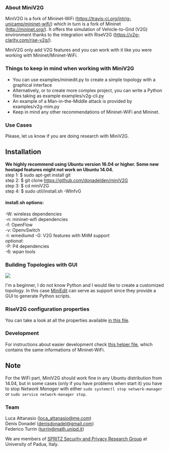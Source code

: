 
### About MiniV2G
MiniV2G is a fork of Mininet-WiFi (https://travis-ci.org/intrig-unicamp/mininet-wifi/) which in turn is a fork of Mininet (http://mininet.org/).
It offers the simulation of Vehicle-to-Grid (V2G) environment thanks to the integration with RiseV2G (https://v2g-clarity.com/rise-v2g/). 

MiniV2G only add V2G features and you can work with it like you were working with Mininet/Mininet-WiFi.   


### Things to keep in mind when working with MiniV2G
* You can use examples/miniedit.py to create a simple topology with a graphical interface
* Alternatively, or to create more complex project, you can write a Python files taking as example examples/v2g-cli.py
* An example of a Man-in-the-Middle attack is provided by examples/v2g-mim.py
* Keep in mind any other recommendations of Mininet-WiFi and Mininet.

### Use Cases   
Please, let us know if you are doing research with MiniV2G.

## Installation  
**We highly recommend using Ubuntu version 16.04 or higher. Some new hostapd features might not work on Ubuntu 14.04.**  
step 1: $ sudo apt-get install git  
step 2: $ git clone https://github.com/donadelden/miniV2G  
step 3: $ cd miniV2G  
step 4: $ sudo util/install.sh -WlnfvG  
#### install.sh options:   
-W: wireless dependencies   
-n: mininet-wifi dependencies    
-f: OpenFlow   
-v: OpenvSwitch   
-l: wmediumd
-G: V2G features with MitM support  
_optional_:  
-P: P4 dependencies    
-6: wpan tools

### Building Topologies with GUI

![](https://github.com/donadelden/miniV2G/doc/gui.png)

I'm a beginner, I do not know Python and I would like to create a customized topology. 
In this case [MiniEdit](https://github.com/donadelden/miniV2G/examples/miniedit.py) can serve as support since they provide a GUI to generate Python scripts. 

### RiseV2G configuration properties

You can take a look at all the properties available [in this file](doc/risev2g_properties.md).

### Development
For instructions about easier development check [this helper file](doc/dev_help.md), which contains the same informations of Mininet-WiFi.

   
## Note
For the WiFi part, MiniV2G should work fine in any Ubuntu distribution from 14.04, but in some cases (only if you have problems when start it) you have to stop _Network Manager_ with either `sudo systemctl stop network-manager` or `sudo service network-manager stop`.    

### Team
Luca Attanasio (loca_attanasio@me.com)  
Denis Donadel (denisdonadel@gmail.com)  
Federico Turrin (turrin@math.unipd.it)


We are members of [SPRITZ Security and Privacy Research Group](https://spritz.math.unipd.it/) at University of Padua, Italy.

